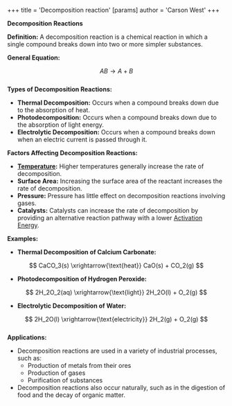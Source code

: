 +++
 title = 'Decomposition reaction'
[params]
	author = 'Carson West'
+++

**Decomposition Reactions**

**Definition:** A decomposition reaction is a chemical reaction in which a single compound breaks down into two or more simpler substances.

**General Equation:**

 $$ AB \rightarrow A + B $$  
**Types of Decomposition Reactions:**

* **Thermal Decomposition:** Occurs when a compound breaks down due to the absorption of heat.
* **Photodecomposition:** Occurs when a compound breaks down due to the absorption of light energy.
* **Electrolytic Decomposition:** Occurs when a compound breaks down when an electric current is passed through it.

**Factors Affecting Decomposition Reactions:**

* **[Temperature](./../temperature/):** Higher temperatures generally increase the rate of decomposition.
* **Surface Area:** Increasing the surface area of the reactant increases the rate of decomposition.
* **Pressure:** Pressure has little effect on decomposition reactions involving gases.
* **Catalysts:** Catalysts can increase the rate of decomposition by providing an alternative reaction pathway with a lower [Activation Energy](./../activation-energy/).

**Examples:**

* **Thermal Decomposition of Calcium Carbonate:**

 $$ CaCO_3(s) \xrightarrow{\text{heat}} CaO(s) + CO_2(g) $$  
* **Photodecomposition of Hydrogen Peroxide:**

 $$ 2H_2O_2(aq) \xrightarrow{\text{light}} 2H_2O(l) + O_2(g) $$  
* **Electrolytic Decomposition of Water:**

 $$ 2H_2O(l) \xrightarrow{\text{electricity}} 2H_2(g) + O_2(g) $$  
**Applications:**

* Decomposition reactions are used in a variety of industrial processes, such as:
    * Production of metals from their ores
    * Production of gases
    * Purification of substances
* Decomposition reactions also occur naturally, such as in the digestion of food and the decay of organic matter.